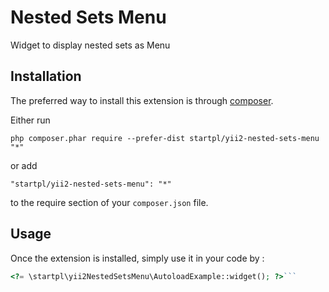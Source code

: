 Nested Sets Menu
================
Widget to display nested sets as Menu

Installation
------------

The preferred way to install this extension is through [composer](http://getcomposer.org/download/).

Either run

```
php composer.phar require --prefer-dist startpl/yii2-nested-sets-menu "*"
```

or add

```
"startpl/yii2-nested-sets-menu": "*"
```

to the require section of your `composer.json` file.


Usage
-----

Once the extension is installed, simply use it in your code by  :

```php
<?= \startpl\yii2NestedSetsMenu\AutoloadExample::widget(); ?>```